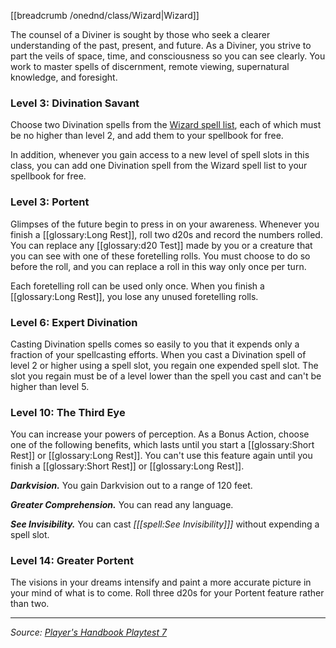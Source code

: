 [[breadcrumb /onednd/class/Wizard|Wizard]]

The counsel of a Diviner is sought by those who seek a clearer understanding of the past, present, and future. As a Diviner, you strive to part the veils of space, time, and consciousness so you can see clearly. You work to master spells of discernment, remote viewing, supernatural knowledge, and foresight.

### Level 3: Divination Savant

Choose two Divination spells from the [Wizard spell list](/onednd/spell_list/wizard), each of which must be no higher than level 2, and add them to your spellbook for free.

In addition, whenever you gain access to a new level of spell slots in this class, you can add one Divination spell from the Wizard spell list to your spellbook for free.

### Level 3: Portent

Glimpses of the future begin to press in on your awareness. Whenever you finish a [[glossary:Long Rest]], roll two d20s and record the numbers rolled. You can replace any [[glossary:d20 Test]] made by you or a creature that you can see with one of these foretelling rolls. You must choose to do so before the roll, and you can replace a roll in this way only once per turn.

Each foretelling roll can be used only once. When you finish a [[glossary:Long Rest]], you lose any unused foretelling rolls.

### Level 6: Expert Divination

Casting Divination spells comes so easily to you that it expends only a fraction of your spellcasting efforts. When you cast a Divination spell of level 2 or higher using a spell slot, you regain one expended spell slot. The slot you regain must be of a level lower than the spell you cast and can't be higher than level 5.

### Level 10: The Third Eye

You can increase your powers of perception. As a Bonus Action, choose one of the following benefits, which lasts until you start a [[glossary:Short Rest]] or [[glossary:Long Rest]]. You can't use this feature again until you finish a [[glossary:Short Rest]] or [[glossary:Long Rest]].

***Darkvision.*** You gain Darkvision out to a range of 120 feet.

***Greater Comprehension.*** You can read any language.

***See Invisibility.*** You can cast _[[[spell:See Invisibility]]]_ without expending a spell slot.

### Level 14: Greater Portent

The visions in your dreams intensify and paint a more accurate picture in your mind of what is to come. Roll three d20s for your Portent feature rather than two.

----

_Source: [Player's Handbook Playtest 7](https://www.dndbeyond.com/sources/ua/ph-playtest-7)_
